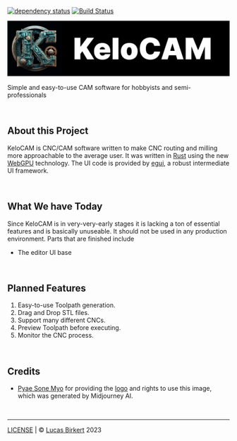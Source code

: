 [![dependency status](https://deps.rs/repo/github/lbirkert/KeloCAM/status.svg)](https://deps.rs/repo/github/lbirkert/KeloCAM)
[![Build Status](https://github.com/lbirkert/KeloCAM/workflows/CI/badge.svg)](https://github.com/lbirkert/KeloCAM/actions?workflow=CI)

<a href="https://kelocam.org">
    <img src="logo_full.png" alt="Logo" max-height="160px">
</a>

Simple and easy-to-use CAM software for hobbyists and semi-professionals

<br>

## About this Project

KeloCAM is CNC/CAM software written to make CNC routing and milling more approachable to the average user. It was written in [Rust](https://rust-lang.org) using the new [WebGPU](https://wgpu.rs) technology. The UI code is provided by [egui](https://egui.rs), a robust intermediate UI framework.

<br>

## What We have Today

Since KeloCAM is in very-very-early stages it is lacking a ton of essential features and is basically unuseable. It should not be used in any production environment. Parts that are finished include
- The editor UI base

<br>

## Planned Features

1. Easy-to-use Toolpath generation.
2. Drag and Drop STL files.
3. Support many different CNCs.
4. Preview Toolpath before executing.
5. Monitor the CNC process.

<br>

## Credits

- [Pyae Sone Myo](https://github.com/Rickaym) for providing the [logo](logo.png) and rights to use this image, which was generated by Midjourney AI.

<br>
<hr>

[LICENSE](LICENSE) | &copy; [Lucas Birkert](https://lbirkert.com) 2023
